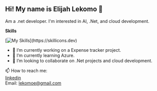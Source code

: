 ## Hi! My name is Elijah Lekomo 👋  
Am a .net developer. I'm interested in AI, .Net, and cloud development.    

   
 __Skills__    
 
 [![My Skills](https://skillicons.dev/icons?i=cs,dotnet,cpp,js,html,css,react,angular,bootstrap,git,github,)](https://skillicons.dev)

- 🔭 I’m currently working on a Expense tracker project.
- 🌱 I’m currently learning Azure.
- 👯 I’m looking to collaborate on .Net projects and cloud development.

📫 How to reach me:   
[linkedin](https://www.linkedin.com/in/lekomo-elijah/)   
Email: lekomoe@gmail.com

